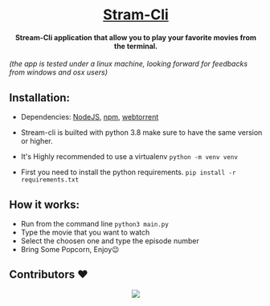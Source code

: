 <h1 align="center"><u>Stram-Cli</u></h1>
<h4 align="center"> Stream-Cli application that allow you to play your favorite movies from the terminal.</h4>
<em>(the app is tested under a linux machine, looking forward for feedbacks from windows and osx users)</em>

## Installation:
* Dependencies: [NodeJS](https://nodejs.org/en/), [npm](https://www.npmjs.com/), [webtorrent](https://github.com/webtorrent/webtorrent)
* Stream-cli is builted with python 3.8 make sure to have the same version or higher.

* It's Highly recommended to use a virtualenv
`python -m venv venv`

* First you need to install the python requirements.
`pip install -r requirements.txt`

<!-- * Add the run permission to the file.
`sudo chmod +x ~/.stream-cli/stream-cli`
 -->
<!-- * Add an alias to your `~/.bashrc` or `~/.zshrc`
	* bash : `echo "alias stream-cli='~/.stream-cli/stream-cli'" >> ~/.bashrc`
	* zsh: `echo "alias stream-cli='~/.stream-cli/stream-cli'" >> ~/.zshrc` -->

## How it works:
* Run from the command line `python3 main.py`
* Type the movie that you want to watch
* Select the choosen one and type the episode number
* Bring Some Popcorn, Enjoy😉

## Contributors ❤️
<div align="center">
	<a href="https://github.com/red-elka/stream-cli/graphs/contributors">
  	<img src="https://contrib.rocks/image?repo=red-elka/stream-cli" />
	</a>
</div>

